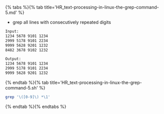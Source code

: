 {% tabs %}{% tab title='HR_text-processing-in-linux-the-grep-command-5.md' %}

* grep all lines with consecutively repeated digits

```txt
Input:
1234 5678 9101 1234
2999 5178 9101 2234
9999 5628 9201 1232
8482 3678 9102 1232

Output:
1234 5678 9101 1234
2999 5178 9101 2234
9999 5628 9201 1232
```

{% endtab %}{% tab title='HR_text-processing-in-linux-the-grep-command-5.sh' %}

```sh
grep '\([0-9]\) *\1'
```

{% endtab %}{% endtabs %}
